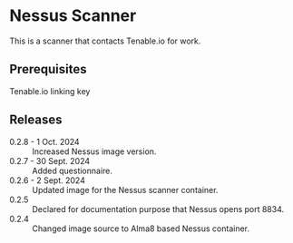 # Nessus Scanner

This is a scanner that contacts Tenable.io for work.

## Prerequisites
Tenable.io linking key

## Releases

<dl>
  <dt>0.2.8 - 1 Oct. 2024</dt>
  <dd>Increased Nessus image version.</dd>

  <dt>0.2.7 - 30 Sept. 2024</dt>
  <dd>Added questionnaire.</dd>

  <dt>0.2.6 - 2 Sept. 2024</dt>
  <dd>Updated image for the Nessus scanner container.</dd>

  <dt>0.2.5</dt>
  <dd>Declared for documentation purpose that Nessus opens port 8834.</dd>

  <dt>0.2.4</dt>
  <dd>Changed image source to Alma8 based Nessus container.</dd>

</dl>
